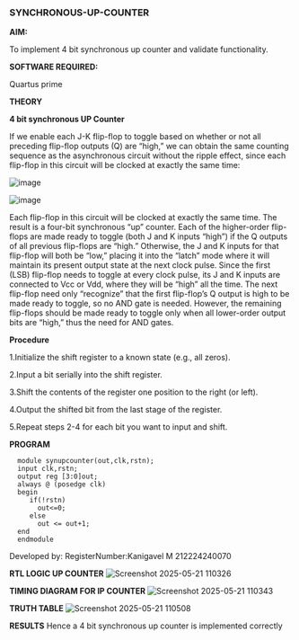 ### SYNCHRONOUS-UP-COUNTER

**AIM:**

To implement 4 bit synchronous up counter and validate functionality.

**SOFTWARE REQUIRED:**

Quartus prime

**THEORY**

**4 bit synchronous UP Counter**

If we enable each J-K flip-flop to toggle based on whether or not all preceding flip-flop outputs (Q) are “high,” we can obtain the same counting sequence as the asynchronous circuit without the ripple effect, since each flip-flop in this circuit will be clocked at exactly the same time:

![image](https://github.com/naavaneetha/SYNCHRONOUS-UP-COUNTER/assets/154305477/d5db3fa0-e413-404c-b80e-b2f39d82e7e8)


![image](https://github.com/naavaneetha/SYNCHRONOUS-UP-COUNTER/assets/154305477/52cb61eb-d04b-442d-810c-31185a68410b)

Each flip-flop in this circuit will be clocked at exactly the same time.
The result is a four-bit synchronous “up” counter. Each of the higher-order flip-flops are made ready to toggle (both J and K inputs “high”) if the Q outputs of all previous flip-flops are “high.”
Otherwise, the J and K inputs for that flip-flop will both be “low,” placing it into the “latch” mode where it will maintain its present output state at the next clock pulse.
Since the first (LSB) flip-flop needs to toggle at every clock pulse, its J and K inputs are connected to Vcc or Vdd, where they will be “high” all the time.
The next flip-flop need only “recognize” that the first flip-flop’s Q output is high to be made ready to toggle, so no AND gate is needed.
However, the remaining flip-flops should be made ready to toggle only when all lower-order output bits are “high,” thus the need for AND gates.

**Procedure**

1.Initialize the shift register to a known state (e.g., all zeros).

2.Input a bit serially into the shift register.

3.Shift the contents of the register one position to the right (or left).

4.Output the shifted bit from the last stage of the register.

5.Repeat steps 2-4 for each bit you want to input and shift.

**PROGRAM**
~~~
  module synupcounter(out,clk,rstn);
  input clk,rstn;
  output reg [3:0]out;
  always @ (posedge clk)
  begin
     if(!rstn)
       out<=0;
     else 
       out <= out+1;
  end
  endmodule
~~~


Developed by: RegisterNumber:Kanigavel M 212224240070


**RTL LOGIC UP COUNTER**
![Screenshot 2025-05-21 110326](https://github.com/user-attachments/assets/2906f206-d7bf-47a4-82ab-c6708c5723f2)

**TIMING DIAGRAM FOR IP COUNTER**
![Screenshot 2025-05-21 110343](https://github.com/user-attachments/assets/20aee7ec-a19c-423a-947c-0fce63abeb12)

**TRUTH TABLE**
![Screenshot 2025-05-21 110508](https://github.com/user-attachments/assets/134681d1-5de3-40d9-b1c4-9064bd1947b0)

**RESULTS**
Hence a 4 bit synchronous up counter is implemented correctly
